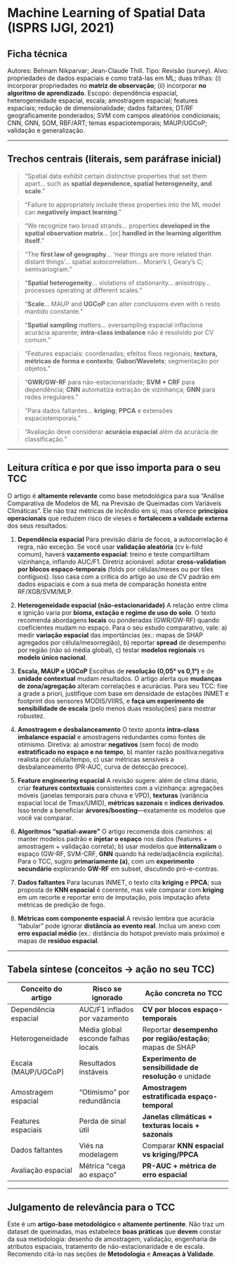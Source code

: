 # Machine Learning of Spatial Data (ISPRS IJGI, 2021)

## Ficha técnica

Autores: Behnam Nikparvar; Jean-Claude Thill.
Tipo: Revisão (survey).
Alvo: propriedades de dados espaciais e como tratá-las em ML; duas trilhas: (i) incorporar propriedades no **matriz de observação**; (ii) incorporar **no algoritmo de aprendizado**.
Escopo: dependência espacial, heterogeneidade espacial, escala; amostragem espacial; features espaciais; redução de dimensionalidade; dados faltantes; DT/RF geograficamente ponderados; SVM com campos aleatórios condicionais; CNN, GNN, SOM, RBF/ART; temas espaciotemporais; MAUP/UGCoP; validação e generalização.



---

## Trechos centrais (literais, sem paráfrase inicial)

> “Spatial data exhibit certain distinctive properties that set them apart… such as **spatial dependence, spatial heterogeneity, and scale**.” 

> “Failure to appropriately include these properties into the ML model can **negatively impact learning**.” 

> “We recognize two broad strands… properties **developed in the spatial observation matrix**… [or] **handled in the learning algorithm itself**.” 

> “The **first law of geography**… ‘near things are more related than distant things’… spatial autocorrelation… Moran’s I, Geary’s C; semivariogram.” 

> “**Spatial heterogeneity**… violations of stationarity… anisotropy… processes operating at different scales.” 

> “**Scale**… MAUP and **UGCoP** can alter conclusions even with o resto mantido constante.” 

> “**Spatial sampling** matters… oversampling espacial inflaciona acurácia aparente; **intra-class imbalance** não é resolvido por CV comum.” 

> “Features espaciais: coordenadas; efeitos fixos regionais; **textura, métricas de forma e contexto**; **Gabor/Wavelets**; segmentação por objetos.” 

> “**GWR/GW-RF** para não-estacionaridade; **SVM + CRF** para dependência; **CNN** automatiza extração de vizinhança; **GNN** para redes irregulares.” 

> “Para dados faltantes… **kriging**; **PPCA** e extensões espaciotemporais.” 

> “Avaliação deve considerar **acurácia espacial** além da acurácia de classificação.” 

---

## Leitura crítica e por que isso importa para o seu TCC

O artigo é **altamente relevante** como base metodológica para sua “Análise Comparativa de Modelos de ML na Previsão de Queimadas com Variáveis Climáticas”. Ele não traz métricas de incêndio em si, mas oferece **princípios operacionais** que reduzem risco de vieses e **fortalecem a validade externa** dos seus resultados:

1. **Dependência espacial**
   Para previsão diária de focos, a autocorrelação é regra, não exceção. Se você usar **validação aleatória** (cv k-fold comum), haverá **vazamento espacial**: treino e teste compartilham vizinhança, inflando AUC/F1. Diretriz acionável: adotar **cross-validation por blocos espaço-temporais** (folds por células/meses ou por tiles contíguos). Isso casa com a crítica do artigo ao uso de CV padrão em dados espaciais e com a sua meta de comparação honesta entre RF/XGB/SVM/MLP.

2. **Heterogeneidade espacial (não-estacionaridade)**
   A relação entre clima e ignição varia por **bioma, estação e regime de uso do solo**. O texto recomenda abordagens **locais** ou ponderadas (GWR/GW-RF) quando coeficientes mudam no espaço. Para o seu estudo comparativo, vale:
   a) medir **variação espacial** das importâncias (ex.: mapas de SHAP agregados por célula/mesorregião),
   b) reportar **spread** de desempenho por região (não só média global),
   c) testar **modelos regionais** vs **modelo único nacional**.

3. **Escala, MAUP e UGCoP**
   Escolhas de **resolução (0,05° vs 0,1°)** e de **unidade contextual** mudam resultados. O artigo alerta que **mudanças de zona/agregação** alteram correlações e acurácias. Para seu TCC: fixe a grade a priori, justifique com base em densidade de estações INMET e footprint dos sensores MODIS/VIIRS, e **faça um experimento de sensibilidade de escala** (pelo menos duas resoluções) para mostrar robustez.

4. **Amostragem e desbalanceamento**
   O texto aponta **intra-class imbalance espacial** e amostragens redundantes como fontes de otimismo. Diretiva:
   a) amostrar **negativos** (sem foco) de modo **estratificado no espaço e no tempo**,
   b) manter razão positiva:negativa realista por célula/tempo,
   c) usar métricas sensíveis a desbalanceamento (PR-AUC, curva de detecção precoce).

5. **Feature engineering espacial**
   A revisão sugere: além de clima diário, criar **features contextuais** consistentes com a vizinhança: agregações móveis (janelas temporais para chuva e VPD), **texturas** (variância espacial local de Tmax/UMID), **métricas sazonais** e **índices derivados**. Isso tende a beneficiar **árvores/boosting**—exatamente os modelos que você vai comparar.

6. **Algoritmos “spatial-aware”**
   O artigo recomenda dois caminhos:
   a) manter modelos padrão e **injetar o espaço** nos dados (features + amostragem + validação correta);
   b) usar modelos que **internalizam** o espaço (GW-RF, SVM-CRF, **GNN** quando há rede/adjacência explícita). Para o TCC, sugiro **primariamente (a)**, com um **experimento secundário** explorando **GW-RF** em subset, discutindo pró-e-contras.

7. **Dados faltantes**
   Para lacunas INMET, o texto cita **kriging** e **PPCA**; sua proposta de **KNN espacial** é coerente, mas vale comparar com **kriging** em um recorte e reportar erro de imputação, pois imputação afeta métricas de predição de fogo.

8. **Métricas com componente espacial**
   A revisão lembra que acurácia “tabular” pode ignorar **distância ao evento real**. Inclua um anexo com **erro espacial médio** (ex.: distância do hotspot previsto mais próximo) e mapas de **resíduo espacial**.

---

## Tabela síntese (conceitos → ação no seu TCC)

| Conceito do artigo   | Risco se ignorado                  | Ação concreta no TCC                                      |
| -------------------- | ---------------------------------- | --------------------------------------------------------- |
| Dependência espacial | AUC/F1 inflados por vazamento      | **CV por blocos espaço-temporais**                        |
| Heterogeneidade      | Média global esconde falhas locais | Reportar **desempenho por região/estação**; mapas de SHAP |
| Escala (MAUP/UGCoP)  | Resultados instáveis               | **Experimento de sensibilidade de resolução** e unidade   |
| Amostragem espacial  | “Otimismo” por redundância         | **Amostragem estratificada espaço-temporal**              |
| Features espaciais   | Perda de sinal útil                | **Janelas climáticas + texturas locais + sazonais**       |
| Dados faltantes      | Viés na modelagem                  | Comparar **KNN espacial vs kriging/PPCA**                 |
| Avaliação espacial   | Métrica “cega ao espaço”           | **PR-AUC + métrica de erro espacial**                     |

---

## Julgamento de relevância para o TCC

Este é um **artigo-base metodológico** e **altamente pertinente**. Não traz um dataset de queimadas, mas estabelece **boas práticas** que **devem** constar da sua metodologia: desenho de amostragem, validação, engenharia de atributos espaciais, tratamento de não-estacionaridade e de escala. Recomendo citá-lo nas seções de **Metodologia** e **Ameaças à Validade**.
